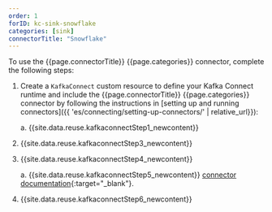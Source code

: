```yaml
---
order: 1
forID: kc-sink-snowflake
categories: [sink]
connectorTitle: "Snowflake"
---
```


To use the {{page.connectorTitle}} {{page.categories}} connector, complete the following steps:

1. Create a `KafkaConnect` custom resource to define your Kafka Connect runtime and include the {{page.connectorTitle}} {{page.categories}} connector by following the instructions in [setting up and running connectors]({{ 'es/connecting/setting-up-connectors/' | relative_url}}):

    a. {{site.data.reuse.kafkaconnectStep1_newcontent}}    

2. {{site.data.reuse.kafkaconnectStep3_newcontent}}

3. {{site.data.reuse.kafkaconnectStep4_newcontent}}
   
   a. {{site.data.reuse.kafkaconnectStep5_newcontent}} [connector documentation](https://docs.snowflake.com/en/user-guide/kafka-connector){:target="_blank"}.
       
4. {{site.data.reuse.kafkaconnectStep6_newcontent}}


